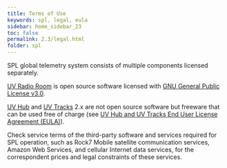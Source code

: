 ```yaml
---
title: Terms of Use
keywords: spl, legal, eula
sidebar: home_sidebar_23
toc: false
permalink: 2.3/legal.html
folder: spl
---
```


SPL global telemetry system consists of multiple components licensed separately.

[UV Radio Room](radioroom.html) is open source software licensed with [GNU General Public License v3.0](https://github.com/envirover/SPLRadioRoom/blob/master/LICENSE).

[UV Hub](uvhub.html) and [UV Tracks](uvtracks.html) 2.x are not open source software but freeware that can be used free of charge (see [UV Hub and UV Tracks End User License Agreement (EULA)](uvhub-eula.html)).

Check service terms of the third-party software and services required for SPL operation, such as Rock7 Mobile satellite communication services, Amazon Web Services, and cellular Internet data services, for the correspondent prices and legal constraints of these services.
